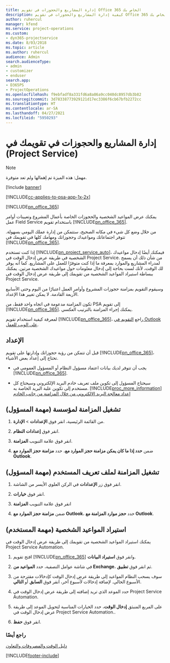 ```yaml
---
title: إدارة المشاريع والحجوزات في تقويم Office 365 الخاص بك
description: كيفية إدارة المشاريع والحجوزات في تقويم Office 365 الخاص بك
author: ruhercul
manager: kfend
ms.service: project-operations
ms.custom:
- dyn365-projectservice
ms.date: 8/03/2018
ms.topic: article
ms.author: ruhercul
audience: Admin
search.audienceType:
- admin
- customizer
- enduser
search.app:
- D365PS
- ProjectOperations
ms.openlocfilehash: f9ebfadf8a331fd6a8a86a9cc040dc8957db3b82
ms.sourcegitcommit: 3d78338773929121d17ec3386f6cb67bfb2272cc
ms.translationtype: HT
ms.contentlocale: ar-SA
ms.lasthandoff: 04/27/2021
ms.locfileid: "5950293"
---
```

# <a name="manage-projects-and-bookings-in-your-calendar-project-service"></a>إدارة المشاريع والحجوزات في تقويمك في (Project Service)

> [!Note]
> مهمل: هذه الميزة تم إهمالها ولم تعد متوفرة.

[!include [banner](../includes/psa-now-project-operations.md)]

[!INCLUDE[cc-applies-to-psa-app-1x-2x](../includes/cc-applies-to-psa-app-1x-2x.md)]

[!INCLUDE[pn_office_365](../includes/pn-office-365.md)] 

يمكنك عرض المواعيد الشخصية والحجوزات الخاصة بأعمال المشروع وتعيينات أوامر عمل Field Service باستخدام تقويم [!INCLUDE[pn_office_365](../includes/pn-office-365.md)].  
  
 من خلال وضع كل شيء في مكانه الصحيح، ستتمكن من إدارة عملك اليومي بسهولة. تتوفر اجتماعاتك ومواعيدك وحجوزاتك ومهامك كلها في تقويمك في [!INCLUDE[pn_office_365](../includes/pn-office-365.md)].  
  
 إذا كنت تستخدم [!INCLUDE[pn_project_service_auto](../includes/pn-project-service-auto.md)]، فيمكنك أيضًا إدخال مواعيدك الشخصية في طريقة عرض إدخال الوقت في Project Service. من شأن ذلك أن يسمح لمدراء المشاريع والموارد بمعرفة ما إذا كنت متوفرًا للعمل على المشاريع. كما أنه يوفر لك الوقت، لأنك لست بحاجة إلى إدخال معلومات حول مواعيدك الشخصية مرتين. يمكنك ببساطة استيراد المواعيد الشخصية من تقويمك إلى طريقة عرض إدخال الوقت في Project Service.‬  
  
 وسيقوم التقويم بمزامنة حجوزات المشروع وأوامر العمل اعتبارًا من اليوم وحتى الأسابيع الأربعة القادمة. لا يمكن تغيير هذا الإعداد.  
  
 تكون المزامنة مدعومة في اتجاه واحد فقط، من PSA إلى تقويم [!INCLUDE[pn_office_365](../includes/pn-office-365.md)]. يمكنك إجراء المزامنة بالترتيب العكسي. 
  
 لمعرفة كيفية استخدام تقويم [!INCLUDE[pn_office_365](../includes/pn-office-365.md)]، راجع [التقويم في Outlook على الويب للعمل](https://support.office.com/article/Calendar-in-Outlook-on-the-web-for-business-5219c457-d1fe-4c2f-9032-1a816b88e936).  
  
## <a name="setup"></a>الإعداد  
 قبل أن تتمكن من رؤية حجوزاتك وإدارتها على تقويم [!INCLUDE[pn_office_365](../includes/pn-office-365.md)]، تحتاج إلى إعداد بعض الأشياء.  
  
- يجب أن تتوفر لديك بيانات اعتماد مسؤول النظام أو المسؤول العمومي في [!INCLUDE[pn_office_365](../includes/pn-office-365.md)].  
  
- سيحتاج المسؤول إلى تكوين ملف تعريف خادم البريد الإلكتروني وسيحتاج كل مستخدم إلى تكوين علبة البريد الخاصة به. [!INCLUDE[proc_more_information](../includes/proc-more-information.md)] [إعداد معالجة البريد الإلكتروني من خلال المزامنة من جانب الخادم](/dynamics365/customerengagement/on-premises/admin/set-up-server-side-synchronization-of-email-appointments-contacts-and-tasks)  
  
## <a name="turn-on-synchronization-for-your-organization-admin-task"></a>تشغيل المزامنة لمؤسسة (مهمة المسؤول)  
  
1.  من القائمة الرئيسية، انقر فوق **الإعدادات** > **الإدارة**.  
  
2.  انقر فوق **إعدادات النظام**.  
  
3.  انقر فوق علامة التبويب **المزامنة**.  
  
4.  ضمن **حدد إذا ما كان يمكن مزامنة حجز الموارد مع**، حدد **مزامنة حجز الموارد مع Outlook**.  
  
## <a name="turn-on-synchronization-for-your-user-profile-user-task"></a>تشغيل المزامنة لملف تعريف المستخدم (مهمة المسؤول)  
  
1.  انقر فوق زر **الإعدادات** في الركن العلوي الأيسر من الشاشة.  
  
2.  انقر فوق **خيارات**.  
  
3.  انقر فوق علامة التبويب **المزامنة**  
  
4.  ضمن **مزامنة حجز الموارد مع Outlook**، حدد **حجز موارد المزامنة مع Outlook**.  
  
## <a name="import-your-personal-appointments-user-task"></a>استيراد المواعيد الشخصية (مهمة المستخدم)  
 يمكنك استيراد المواعيد الشخصية من تقويمك إلى طريقة عرض إدخال الوقت في Project Service Automation.‬  
  
1. افتح تقويم [!INCLUDE[pn_office_365](../includes/pn-office-365.md)] وانقر فوق **استيراد البيانات**.  
  
2. في شاشة عوامل التصفية، حدد **المواعيد من Exchange**، ثم انقر فوق **تطبيق**.  
  
3. سوف يسحب النظام المواعيد إلى طريقة عرض إدخال الوقت كإدخالات مقترحة من الأسبوع الحالي. لإضافة إدخالات لأسبوع آخر، انقر فوق **السابق** أو **التالي**.  
  
4. حدد الموعد الذي تريد إضافته إلى طريقة عرض إدخال الوقت في Project Service Automation.  
  
5. على المربع المنبثق **إدخال الوقت**، حدد الخيارات المناسبة لتحويل الموعد إلى طريقة عرض إدخال الوقت في Project Service Automation..  
  
6. انقر فوق **حفظ**.  
  
### <a name="see-also"></a>راجع أيضًا  
 [دليل الوقت والمصروفات والتعاون](../psa/time-expense-collaboration-guide.md)


[!INCLUDE[footer-include](../includes/footer-banner.md)]